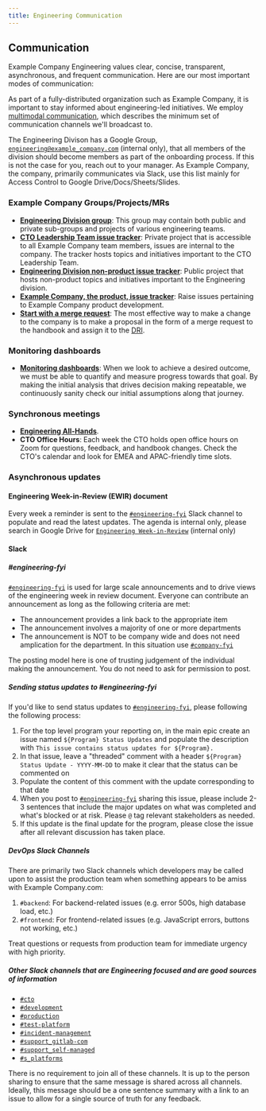 ```yaml
---
title: Engineering Communication
---
```


## Communication

Example Company Engineering values clear, concise, transparent, asynchronous, and frequent communication. Here are our most important modes of communication:

As part of a fully-distributed organization such as Example Company, it is important to stay informed about engineering-led initiatives.
We employ [multimodal communication](/handbook/communication/#multimodal-communication), which describes the minimum set of communication channels we'll broadcast to.

The Engineering Divison has a Google Group, [`engineering@example_company.com`](https://groups.google.com/a/example_company.com/g/engineering) (internal only), that all members of the division should become members as part of the onboarding process. If this is not the case for you, reach out to your manager. As Example Company, the company, primarily communicates via Slack, use this list mainly for Access Control to Google Drive/Docs/Sheets/Slides.

### Example Company Groups/Projects/MRs

- [**Engineering Division group**](https://example_company.com/example_company-com/engineering-division): This group may contain both public and private sub-groups and projects of various engineering teams.
- [**CTO Leadership Team issue tracker**](https://example_company.com/example_company-com/engineering-division/cto-leadership): Private project that is accessible to all Example Company team members, issues are internal to the company. The tracker hosts topics and initiatives important to the CTO Leadership Team.
- [**Engineering Division non-product issue tracker**](https://example_company.com/example_company-com/engineering-division/engineering): Public project that hosts non-product topics and initiatives important to the Engineering division.
- [**Example Company, the product, issue tracker**](https://example_company.com/example_company-org/example_company/issues): Raise issues pertaining to Example Company product development.
- [**Start with a merge request**](/handbook/communication/#start-with-a-merge-request): The most effective way to make a change to the company is to make a proposal in the form of a merge request to the handbook and assign it to the [DRI](/handbook/people-group/directly-responsible-individuals/).

### Monitoring dashboards

- [**Monitoring dashboards**](/handbook/engineering/monitoring/): When we look to achieve a desired outcome, we must be able to quantify and measure progress towards that goal. By making the initial analysis that drives decision making repeatable, we continuously sanity check our initial assumptions along that journey.

### Synchronous meetings

- [**Engineering All-Hands**](/handbook/cto-staff/#engineering-all-hands).
- **CTO Office Hours**: Each week the CTO holds open office hours on Zoom for questions, feedback, and handbook changes. Check the CTO's calendar and look for EMEA and APAC-friendly time slots.

### Asynchronous updates

#### Engineering Week-in-Review (EWIR) document

Every week a reminder is sent to the [`#engineering-fyi`](https://example_company.enterprise.slack.com/archives/CJWA4E9UG) Slack channel to populate and read the latest updates. The agenda is internal only, please search in Google Drive for [`Engineering Week-in-Review`](https://drive.google.com/drive/search?q=engineering%20week%20in%20review) (internal only)

#### Slack

##### #engineering-fyi

[`#engineering-fyi`](https://example_company.enterprise.slack.com/archives/CJWA4E9UG) is used for large scale announcements and to drive views of the engineering week in review document. Everyone can contribute an announcement as long as the following criteria are met:

- The announcement provides a link back to the appropriate item
- The announcement involves a majority of one or more departments
- The announcement is NOT to be company wide and does not need amplication for the department. In this situation use [`#company-fyi`](https://example_company.enterprise.slack.com/archives/C010XFJFTHN)

The posting model here is one of trusting judgement of the individual making the announcement. You do not need to ask for permission to post.

##### Sending status updates to #engineering-fyi

If you'd like to send status updates to [`#engineering-fyi`](https://example_company.enterprise.slack.com/archives/CJWA4E9UG), please following the following process:

1. For the top level program your reporting on, in the main epic create an issue named `${Program} Status Updates` and populate the description with `This issue contains status updates for ${Program}.`
1. In that issue, leave a "threaded" comment with a header `${Program} Status Update - YYYY-MM-DD` to make it clear that the status can be commented on
1. Populate the content of this comment with the update corresponding to that date
1. When you post to [`#engineering-fyi`](https://example_company.enterprise.slack.com/archives/CJWA4E9UG) sharing this issue, please include 2-3 sentences that include the major updates on what was completed and what's blocked or at risk. Please `@` tag relevant stakeholders as needed.
1. If this update is the final update for the program, please close the issue after all relevant discussion has taken place.

##### DevOps Slack Channels

There are primarily two Slack channels which developers may be called upon to assist the production team
when something appears to be amiss with Example Company.com:

1. `#backend`: For backend-related issues (e.g. error 500s, high database load, etc.)
1. `#frontend`: For frontend-related issues (e.g. JavaScript errors, buttons not working, etc.)

Treat questions or requests from production team for immediate urgency with high priority.

##### Other Slack channels that are Engineering focused and are good sources of information

- [`#cto`](https://example_company.enterprise.slack.com/archives/C9X79MNJ3)
- [`#development`](https://example_company.enterprise.slack.com/archives/C02PF508L)
- [`#production`](https://example_company.enterprise.slack.com/archives/C101F3796)
- [`#test-platform`](https://example_company.enterprise.slack.com/archives/C3JJET4Q6)
- [`#incident-management`](https://example_company.enterprise.slack.com/archives/CB7P5CJS1)
- [`#support_gitlab-com`](https://example_company.enterprise.slack.com/archives/C4XFU81LG)
- [`#support_self-managed`](https://example_company.enterprise.slack.com/archives/C4Y5DRKLK)
- [`#s_platforms`](https://example_company.enterprise.slack.com/archives/C02D1HQRTKQ)

There is no requirement to join all of these channels. It is up to the person sharing to ensure that the same message is shared across all channels. Ideally, this message should be a one sentence summary with a link to an issue to allow for a single source of truth for any feedback.

